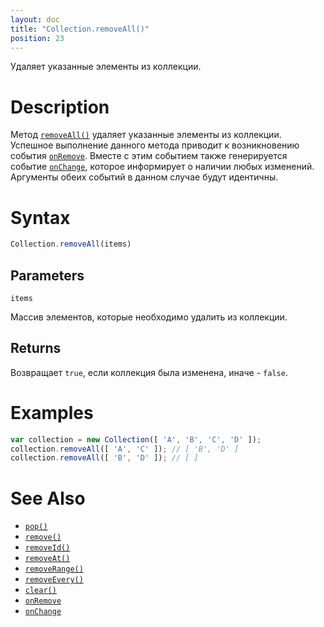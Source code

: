 ```yaml
---
layout: doc
title: "Collection.removeAll()"
position: 23
---
```


Удаляет указанные элементы из коллекции.

# Description

Метод [`removeAll()`](../Collection.removeAll/) удаляет указанные элементы из коллекции. Успешное
выполнение данного метода приводит к возникновению события [`onRemove`](../Collection.onRemove/).
Вместе с этим событием также генерируется событие [`onChange`](../Collection.onChange/), которое
информирует о наличии любых изменений. Аргументы обеих событий в данном случае будут идентичны.

# Syntax

```js
Collection.removeAll(items)
```

## Parameters

`items`

Массив элементов, которые необходимо удалить из коллекции.

## Returns

Возвращает `true`, если коллекция была изменена, иначе - `false`.

# Examples

```js
var collection = new Collection([ 'A', 'B', 'C', 'D' ]);
collection.removeAll([ 'A', 'C' ]); // [ 'B', 'D' ]
collection.removeAll([ 'B', 'D' ]); // [ ]
```

# See Also

* [`pop()`](../Collection.pop/)
* [`remove()`](../Collection.remove/)
* [`removeId()`](../Collection.removeId/)
* [`removeAt()`](../Collection.removeAt/)
* [`removeRange()`](../Collection.removeRange/)
* [`removeEvery()`](../Collection.removeEvery/)
* [`clear()`](../Collection.clear/)
* [`onRemove`](../Collection.onRemove/)
* [`onChange`](../Collection.onChange/)
